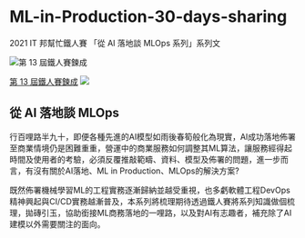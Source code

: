 # ML-in-Production-30-days-sharing

2021 IT 邦幫忙鐵人賽 「從 AI 落地談 MLOps 系列」系列文

![](https://d1dwq032kyr03c.cloudfront.net/images/ironman_sticker/13/ai-and-data.png?sticker "第 13 屆鐵人賽鍊成")

[第 13 屆鐵人賽鍊成](https://ithelp.ithome.com.tw/users/20121130/ironman/4015)
[![](https://img.shields.io/badge/iThome%E9%90%B5%E4%BA%BA%E8%B3%BD2021-%E5%A8%81%E5%88%A9%E6%96%AF-blue)](https://ithelp.ithome.com.tw/users/20121130/ironman/4015)

## 從 AI 落地談 MLOps
行百哩路半九十，即便各種先進的AI模型如雨後春筍般化為現實，AI成功落地佈署至商業情境仍是困難重重，營運中的商業服務如何調整其ML算法，讓服務經得起時間及使用者的考驗，必須反覆推敲範疇、資料、模型及佈署的問題，進一步而言，有沒有關於AI落地、ML in Production、MLOps的解決方案?

既然佈署機械學習ML的工程實務逐漸歸納並越受重視，也多虧軟體工程DevOps精神興起與CI/CD實務越漸普及，本系列將梳理期待透過鐵人賽將系列知識做個梳理，拋磚引玉，協助銜接ML商務落地的一哩路，以及對AI有志趣者，補充除了AI建模以外需要關注的面向。

